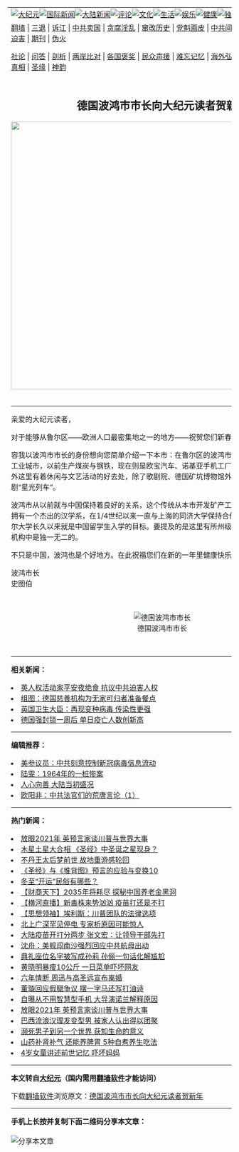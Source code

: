 <a name="1" id="1" target="_blank"></a><span id="1"></span>
<table align=center border="0"><tr><td colspan="2" VALIGN=TOP><a href="https://github.com/hcrfxw336/djy/blob/master/gb/nsc413.md#1"><img src="https://raw.githubusercontent.com/hcrfxw336/www/master/t/djy/1.jpg" title="大纪元"></a><a href="https://github.com/hcrfxw336/djy/blob/master/gb/n24hr.md#1"><img src="https://raw.githubusercontent.com/hcrfxw336/www/master/t/djy/3.jpg" title="国际新闻"></a><a href="https://github.com/hcrfxw336/djy/blob/master/gb/nsc413.md#1"><img src="https://raw.githubusercontent.com/hcrfxw336/www/master/t/djy/4.jpg" title="大陆新闻"></a><a href="https://github.com/hcrfxw336/djy/blob/master/gb/news392.md#1"><img src="https://raw.githubusercontent.com/hcrfxw336/www/master/t/djy/5.jpg" title="评论"></a><a href="https://github.com/hcrfxw336/djy/blob/master/gb/news2007.md#1"><img src="https://raw.githubusercontent.com/hcrfxw336/www/master/t/djy/6.jpg" title="文化"></a><a href="https://github.com/hcrfxw336/djy/blob/master/gb/news2008.md#1"><img src="https://raw.githubusercontent.com/hcrfxw336/www/master/t/djy/7.jpg" title="生活"></a><a href="https://github.com/hcrfxw336/djy/blob/master/gb/ncyule.md#1"><img src="https://raw.githubusercontent.com/hcrfxw336/www/master/t/djy/8.jpg" title="娱乐"></a><a href="https://github.com/hcrfxw336/djy/blob/master/gb/nsc1002.md#1"><img src="https://raw.githubusercontent.com/hcrfxw336/www/master/t/djy/9.jpg" title="健康"><a href="https://github.com/hcrfxw336/djy/blob/master/gb/nf6092.md#1"><img src="https://raw.githubusercontent.com/hcrfxw336/www/master/t/djy/10a.jpg" title="独家"></a><a href="https://github.com/hcrfxw336/djy/blob/master/gb/nf4514.md#1"><img src="https://raw.githubusercontent.com/hcrfxw336/www/master/t/djy/12a.jpg" title="头条"></a></td></tr>
<tr><td colspan="2" VALIGN=TOP><a target="_blank" href="https://github.com/hcrfxw336/www/blob/master/README.md?zsrh#1">翻墙</a> | <a target="_blank" href="https://github.com/hcrfxw336/djy/blob/master/gb/nf5657.md#1">三退</a> | <a target="_blank" href="https://github.com/hcrfxw336/djy/blob/master/gb/nf6124.md#1">诉江</a> | <a target="_blank" href="https://github.com/hcrfxw336/djy/blob/master/gb/nf1176117.md#1">中共卖国</a> | <a target="_blank" href="https://github.com/hcrfxw336/djy/blob/master/gb/nf5773.md#1">贪腐淫乱</a> | <a target="_blank" href="https://github.com/hcrfxw336/djy/blob/master/gb/nf1176115.md#1">窜改历史</a> | <a target="_blank" href="https://github.com/hcrfxw336/djy/blob/master/gb/nf1176107.md#1">党魁画皮</a> | <a target="_blank" href="https://github.com/hcrfxw336/djy/blob/master/gb/nf1320400.md#1">中共间谍</a> | <a target="_blank" href="https://github.com/hcrfxw336/djy/blob/master/gb/nf1176114.md#1">破坏传统</a> | <a target="_blank" href="https://github.com/hcrfxw336/ntdtv/blob/master/gb/prog447_1.md#1">恶贯满盈</a> | <a target="_blank" href="https://github.com/hcrfxw336/djy/blob/master/gb/ncid278.md#1">人权</a> | <a target="_blank" href="https://github.com/hcrfxw336/djy/blob/master/gb/nf1176111.md#1">迫害</a> | <a target="_blank" href="https://gitlab.com/szzdlab/mh-qikan/blob/master/README.md#1">期刊</a> | <a target="_blank" href="https://github.com/hcrfxw336/djy/blob/master/gb/nf5562.md#1">伪火</a></p><p><a target="_blank" href="https://github.com/hcrfxw336/djy/blob/master/gb/9p.md#1">社论</a> | <a target="_blank" href="https://github.com/hcrfxw336/djy/blob/master/gb/nf4378.md#1">问答</a> | <a target="_blank" href="https://github.com/hcrfxw336/djy/blob/master/gb/nf5792.md#1">剖析</a> | <a target="_blank" href="https://github.com/hcrfxw336/djy/blob/master/gb/nf5735.md#1">两岸比对</a> | <a target="_blank" href="https://github.com/hcrfxw336/djy/blob/master/gb/nf6119.md#1">各国褒奖</a> | <a target="_blank" href="https://github.com/hcrfxw336/djy/blob/master/gb/nf6120.md#1">民众声援</a> | <a target="_blank" href="https://github.com/hcrfxw336/djy/blob/master/gb/nf1188594.md#1">难忘记忆</a> | <a target="_blank" href="https://github.com/hcrfxw336/djy/blob/master/gb/nf3180.md#1">海外弘传</a> | <a target="_blank" href="https://github.com/hcrfxw336/djy/blob/master/gb/nf5410.md#1">万人上访</a> | <a target="_blank" href="https://github.com/hcrfxw336/www/blob/master/README.md?zsrh#1">平台首页</a> | <a target="_blank" href="https://github.com/hcrfxw336/djy/blob/master/gb/nf4386.md#1">支持</a> | <a target="_blank" href="https://github.com/hcrfxw336/djy/blob/master/gb/nf4389.md#1">真相</a> | <a target="_blank" href="https://github.com/hcrfxw336/djy/blob/master/gb/nf5790.md#1">圣缘</a> | <a target="_blank" href="https://github.com/hcrfxw336/djy/blob/master/gb/nf4786.md#1">神韵</a></td></tr>
<tr><td VALIGN=TOP width="626"><h2 align=center>德国波鸿市市长向大纪元读者贺新年</h2>
<img width="600" src="https://i.epochtimes.com/assets/uploads/2020/12/f258f47b3d77ac2c3b447ced06a5eef5-320x200.jpg" />
<h6></h6>
<hr>
	<p>亲爱的大纪元读者，</p>
<p>对于能够从鲁尔区——欧洲人口最密集地之一的地方——祝贺您们新春快乐，我感到十分欣喜。</p>
<p>容我以波鸿市市长的身份想向您简单介绍一下本市：在鲁尔区的波鸿市，是一个有着40万人口的工业城市，以前生产煤炭与钢铁，现在则是欧宝汽车、诺基亚手机工厂及医药与服务业中心。此外这里有着休闲与文艺活动的好去处，除了歌剧院、德国矿坑博物馆外，还有世界闻名的歌舞剧“星光列车”。</p>
<p>波鸿市从以前就与中国保持着良好的关系，这个传统从本市开发矿产工业时就已开始。鲁尔大学拥有一个杰出的汉学系，在1/4世纪以来一直与上海的同济大学保持合作关系，毫无疑问的，鲁尔大学长久以来就是中国留学生入学的目标。要提及的是这里有所州级的语言机构，在德国教育机构中是独一无二的。</p>
<p>不只是中国，波鸿也是个好地方。在此祝福您们在新的一年里健康快乐有成就。</p>
<p>波鸿市长<br />史图伯</p>
<p><center><br />
<figure id="attachment_7277053" style="width: 600px" class="wp-caption aligncenter"><img src="https://i.epochtimes.com/assets/uploads/2004/03/403125024971-600x400.jpg" alt="德国波鸿市市长" title="德国波鸿市市长" class="size-large wp-image-7277053" /></a><figcaption class="wp-caption-text">德国波鸿市市长</figcaption></figure></center></p>
<p><font color=#ffffff>(http://www.dajiyuan.com)</font></p>
	
<hr>


<strong>相关新闻：</strong>
<li><a href="https://github.com/hcrfxw336/djy/blob/master/gb/20/12/24/n12643156.md#1">英人权活动家平安夜绝食 抗议中共迫害人权</a></li>
<li><a href="https://github.com/hcrfxw336/djy/blob/master/gb/20/12/24/n12642677.md#1">组图：德国慈善机构为无家可归者准备餐点</a></li>
<li><a href="https://github.com/hcrfxw336/djy/blob/master/gb/20/12/23/n12640959.md#1">英国卫生大臣：再现变种病毒 传染性更强</a></li>
<li><a href="https://github.com/hcrfxw336/djy/blob/master/gb/20/12/23/n12640812.md#1">德国强封锁一周后 单日疫亡人数创新高</a></li>
<hr>


<strong>编辑推荐：</strong>
<li><a href="https://github.com/onzhi266/djy/blob/master/gb/20/2/22/n11887949.md#1">美参议员：中共刻意控制新冠病毒信息流动</a></li>
<li><a href="https://github.com/tsiac2612/djy/blob/master/gb/17/10/22/n9759413.md#1" target="_blank">陆雯：1964年的一桩惨案</a></li><li><a href="https://github.com/hcrfxw336/djy/blob/master/gb/15/7/17/n4482910.md?dfh#1" target="_blank">人心向善 大陆当初盛况</a></li><li><a href="https://github.com/tsiac2612/djy/blob/master/gb/15/1/8/n4337245.md#1" target="_blank">欧阳非：中共法官们的荒唐言论（1）</a></li>
<hr>

<strong>热门新闻：</strong>
<li><a href="https://github.com/idnybm3802/djy/blob/master/gb/20/12/23/n12639978.md#1">放眼2021年 英预言家谈川普与世界大事</a></li>
<li><a href="https://github.com/idnybm3802/djy/blob/master/gb/20/12/20/n12633276.md#1">木星土星大合相 《圣经》中圣诞之星现身？</a></li>
<li><a href="https://github.com/idnybm3802/djy/blob/master/gb/20/12/22/n12638393.md#1">不丹王太后梦前世 故地重游感轮回</a></li>
<li><a href="https://github.com/idnybm3802/djy/blob/master/gb/20/10/3/n12449869.md#1">《圣经》与《推背图》预言的应验与变换10</a></li>
<li><a href="https://github.com/idnybm3802/djy/blob/master/gb/20/12/17/n12626693.md#1">冬至“开运”民俗有哪些？</a></li>
<li><a href="https://github.com/idnybm3802/djy/blob/master/gb/20/12/23/n12640679.md#1">【财商天下】2035年将耗尽 探秘中国养老金黑洞</a></li>
<li><a href="https://github.com/idnybm3802/djy/blob/master/gb/20/12/24/n12641590.md#1">【横河直播】新毒株来势汹汹 疫苗打还是不打</a></li>
<li><a href="https://github.com/idnybm3802/djy/blob/master/gb/20/12/18/n12630871.md#1">【思想领袖】埃利斯：川普团队的法律选项</a></li>
<li><a href="https://github.com/idnybm3802/djy/blob/master/gb/20/12/22/n12638534.md#1">北上广深罕见停电 专家析原因可能惊人</a></li>
<li><a href="https://github.com/idnybm3802/djy/blob/master/gb/20/12/22/n12638349.md#1">大陆疫苗开打分两步 张文宏：让领导干部先打</a></li>
<li><a href="https://github.com/idnybm3802/djy/blob/master/gb/20/12/22/n12638836.md#1">沈舟：美舰闯南沙强烈回应中共航母出动</a></li>
<li><a href="https://github.com/idnybm3802/djy/blob/master/gb/20/12/21/n12636257.md#1">典礼座位名字被写成孙莉 孙俪一句话化解尴尬</a></li>
<li><a href="https://github.com/idnybm3802/djy/blob/master/gb/20/12/22/n12638646.md#1">黄晓明暴瘦10公斤 一日菜单吓坏网友</a></li>
<li><a href="https://github.com/idnybm3802/djy/blob/master/gb/20/12/23/n12640869.md#1">六年情断 周迅与高圣远宣布离婚</a></li>
<li><a href="https://github.com/idnybm3802/djy/blob/master/gb/20/12/21/n12636775.md#1">董璇回应假腿争议 摆一字马还写打油诗</a></li>
<li><a href="https://github.com/idnybm3802/djy/blob/master/gb/20/12/21/n12636474.md#1">自曝从不用智慧型手机 大导演诺兰解释原因</a></li>
<li><a href="https://github.com/idnybm3802/djy/blob/master/gb/20/12/23/n12639978.md#1">放眼2021年 英预言家谈川普与世界大事</a></li>
<li><a href="https://github.com/idnybm3802/djy/blob/master/gb/20/12/22/n12637180.md#1">巴西流浪汉理发变型男 被家人认出得以团聚</a></li>
<li><a href="https://github.com/idnybm3802/djy/blob/master/gb/20/12/22/n12637662.md#1">濒死男子到另一个世界 获知生命的意义</a></li>
<li><a href="https://github.com/idnybm3802/djy/blob/master/gb/20/12/21/n12636539.md#1">山药补肾补气 还能养脾胃 5种自煮养生吃法</a></li>
<li><a href="https://github.com/idnybm3802/djy/blob/master/gb/20/12/23/n12639398.md#1">4岁女童讲述前世记忆 吓坏妈妈</a></li>
<hr>

<strong>本文转自<a href="https://www.epochtimes.com">大纪元</a>（国内需用<a href="https://github.com/hcrfxw336/www/blob/master/README.md#8">翻墙软件</a>才能访问）</strong><p>下载<a href="https://github.com/hcrfxw336/www/blob/master/README.md#8">翻墙软件</a>浏览原文：<a href="https://www.epochtimes.com/gb/4/3/9/n481814.htm">德国波鸿市市长向大纪元读者贺新年</a></p><hr>

<strong>手机上长按并复制下面二维码分享本文章：</strong><br><br><img src="https://chart.apis.google.com/chart?cht=qr&chs=240x240&choe=UTF-8&chld=M|2&chl=https://github.com/hcrfxw336/djy/blob/master/gb/4/3/9/n481814.md%231" title="分享本文章"></td><td VALIGN=TOP><a href="https://github.com/hcrfxw336/djy/blob/master/gb/16/1/21/n4622075.md?dfh#1" target="_blank"><img src="https://raw.githubusercontent.com/hcrfxw336/djy/master/gb/300/wei-f1.jpg" title="中共的伪火骗局"  alt="中共的伪火骗局"></a><br><a href="https://github.com/hcrfxw336/www/blob/master/README.md?dfh#9" target="_blank"><img src="https://raw.githubusercontent.com/hcrfxw336/djy/master/gb/300/yong-h.jpg" title="永恒的见证"  alt="永恒的见证"></a><br><a href="https://github.com/hcrfxw336/djy/blob/master/gb/13/9/29/n3974789.md?dfh#1" target="_blank"><img src="https://raw.githubusercontent.com/hcrfxw336/djy/master/gb/300/shang-lnz.jpg" title="善良女子被中共投男牢"  alt="善良女子被中共投男牢"></a><br><a href="https://github.com/hcrfxw336/djy/blob/master/gb/16/3/16/n4663449.md?dfh#1" target="_blank"><img src="https://raw.githubusercontent.com/hcrfxw336/djy/master/gb/300/huo-z3.jpg" title="警卫目击活摘器官"  alt="警卫目击活摘器官"></a><br><a href="https://github.com/hcrfxw336/djy/blob/master/gb/16/8/7/n8177641.md?dfh#1" target="_blank"><img src="https://raw.githubusercontent.com/hcrfxw336/djy/master/gb/300/huo-z4.jpg" title="证人描述活摘恐怖"  alt="证人描述活摘恐怖"></a><br><a href="https://github.com/hcrfxw336/djy/blob/master/gb/10/4/19/n2881569.md?dfh#1" target="_blank"><img src="https://raw.githubusercontent.com/hcrfxw336/djy/master/gb/300/huo-z1.jpg" title="揭开活摘器官黑幕"  alt="揭开活摘器官黑幕"></a><br><a href="https://github.com/hcrfxw336/djy/blob/master/gb/10/11/7/n3077476.md?dfh#1" target="_blank"><img src="https://raw.githubusercontent.com/hcrfxw336/djy/master/gb/300/ma-ks.jpg" title="马克思的成魔之路"  alt="马克思的成魔之路"></a><br><a href="https://github.com/hcrfxw336/djy/blob/master/gb/14/6/9/n4173977.md?dfh#1" target="_blank"><img src="https://raw.githubusercontent.com/hcrfxw336/djy/master/gb/300/chang-zs.jpg" title="藏字石 蕴天机"  alt="藏字石 蕴天机"></a><br><a href="https://github.com/hcrfxw336/djy/blob/master/gb/18/5/10/n10381511.md?dfh#1" target="_blank"><img src="https://raw.githubusercontent.com/hcrfxw336/djy/master/gb/300/st1.jpg" title="关注3亿人三退"  alt="关注3亿人三退"></a><br><a href="https://github.com/hcrfxw336/djy/blob/master/gb/18/3/21/n10237682.md?dfh#1" target="_blank"><img src="https://raw.githubusercontent.com/hcrfxw336/djy/master/gb/300/jie-t.jpg" title="解体中共复兴中华"  alt="解体中共复兴中华"></a><br><a href="https://github.com/hcrfxw336/djy/blob/master/gb/9/2/9/n2422991.md?dfh#1" target="_blank"><img src="https://raw.githubusercontent.com/hcrfxw336/djy/master/gb/300/gao-zs.jpg" title="中共迫害良心律师"  alt="中共迫害良心律师"></a><br><a href="https://github.com/hcrfxw336/djy/blob/master/gb/18/12/9/n10900044.md?dfh#1" target="_blank"><img src="https://raw.githubusercontent.com/hcrfxw336/djy/master/gb/300/sj1.jpg" title="303万人举报江泽民"  alt="303万人举报江泽民"></a><br><a href="https://github.com/hcrfxw336/djy/blob/master/gb/18/8/28/n10672014.md?dfh#1" target="_blank"><img src="https://raw.githubusercontent.com/hcrfxw336/djy/master/gb/300/sj2.jpg" title="这些官员为何起诉江泽民"  alt="这些官员为何起诉江泽民"></a><br><a href="https://github.com/hcrfxw336/djy/blob/master/gb/8/12/18/n2367165.md?dfh#1" target="_blank"><img src="https://raw.githubusercontent.com/hcrfxw336/djy/master/gb/300/liangan.jpg" title="海峡两岸的强烈对比"  alt="海峡两岸的强烈对比"></a><br><a href="https://github.com/hcrfxw336/djy/blob/master/gb/15/12/10/n4593139.md?dfh#1" target="_blank"><img src="https://raw.githubusercontent.com/hcrfxw336/djy/master/gb/300/jia-ndzl.jpg" title="加拿大总理的贺信"  alt="加拿大总理的贺信"></a><br><a href="https://github.com/hcrfxw336/djy/blob/master/gb/11/6/17/n3289382.md?dfh#1" target="_blank"><img src="https://raw.githubusercontent.com/hcrfxw336/djy/master/gb/300/xiao-wd.jpg" title="探寻真相兼听则明"  alt="探寻真相兼听则明"></a><br><a href="https://github.com/hcrfxw336/djy/blob/master/gb/18/10/27/n10812623.md?dfh#1" target="_blank"><img src="https://raw.githubusercontent.com/hcrfxw336/djy/master/gb/300/yindu.jpg" title="印度媒体报道东方"  alt="印度媒体报道东方"></a><br><a href="https://github.com/hcrfxw336/djy/blob/master/gb/18/6/9/n10469652.md?dfh#1" target="_blank"><img src="https://raw.githubusercontent.com/hcrfxw336/djy/master/gb/300/xie-j.jpg" title="不一样的海外校园"  alt="不一样的海外校园"></a><br><a href="https://github.com/hcrfxw336/djy/blob/master/gb/7/4/5/n1669415.md?dfh#1" target="_blank"><img src="https://raw.githubusercontent.com/hcrfxw336/djy/master/gb/300/li-up.jpg" title="从大师到徒弟的传奇"  alt="从大师到徒弟的传奇"></a><br><a href="https://github.com/hcrfxw336/djy/blob/master/gb/17/5/26/n9191512.md?dfh#1" target="_blank"><img src="https://raw.githubusercontent.com/hcrfxw336/djy/master/gb/300/zfl2.jpg" title="亿万人与东方一本奇书"  alt="亿万人与东方一本奇书"></a><br><a href="https://github.com/hcrfxw336/djy/blob/master/gb/13/11/27/n4020290.md?dfh#1" target="_blank"><img src="https://raw.githubusercontent.com/hcrfxw336/djy/master/gb/300/zhen-h.jpg" title="大陆见不到的震撼场面"  alt="大陆见不到的震撼场面"></a><br><a href="https://github.com/hcrfxw336/djy/blob/master/gb/15/7/17/n4482910.md?dfh#1" target="_blank"><img src="https://raw.githubusercontent.com/hcrfxw336/djy/master/gb/300/dalu-sk.jpg" title="人心向善 大陆当初盛况"  alt="人心向善 大陆当初盛况"></a><br><a href="https://github.com/hcrfxw336/djy/blob/master/gb/19/1/5/n10955468.md?dfh#1" target="_blank"><img src="https://raw.githubusercontent.com/hcrfxw336/djy/master/gb/300/zfl1.jpg" title="追寻真理 这书讲什么"  alt="追寻真理 这书讲什么"></a><br><a href="https://github.com/hcrfxw336/www/blob/master/README.md?dfh#1" target="_blank"><img src="https://raw.githubusercontent.com/hcrfxw336/djy/master/gb/300/fq1.jpg" title="下载免费翻墙软件"  alt="下载免费翻墙软件"></a><br></td></tr></table>
